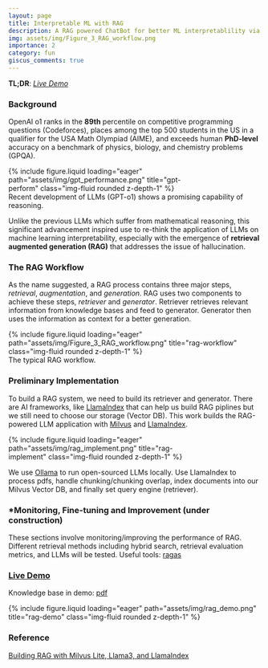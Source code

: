 ```yaml
---
layout: page
title: Interpretable ML with RAG
description: A RAG powered ChatBot for better ML interpretablility via Q&A. 
img: assets/img/Figure_3_RAG_workflow.png
importance: 2
category: fun
giscus_comments: true
---
```


**TL;DR**: *[Live Demo](https://515ed13cc82234667a.gradio.live)*

### Background
OpenAI o1 ranks in the **89th** percentile on competitive programming questions (Codeforces), places among the top 500 students in the US in a qualifier for the USA Math Olympiad (AIME), and exceeds human **PhD-level** accuracy on a benchmark of physics, biology, and chemistry problems (GPQA). 

<div class="row d-flex justify-content-center">
    <div class="col-sm-auto mt-3 mt-md-0" style="width:80%;">
        {% include figure.liquid loading="eager" path="assets/img/gpt_performance.png" title="gpt-perform" class="img-fluid rounded z-depth-1" %}
    </div>
</div>
<div class="caption">
   Recent development of LLMs (GPT-o1) shows a promising capability of reasoning.
</div>

Unlike the previous LLMs which suffer from mathematical reasoning, this significant advancement inspired use to re-think the application of LLMs on machine learning interpretability, especially with the emergence of **retrieval augmented generation (RAG)** that addresses the issue of hallucination.


### The RAG Workflow
As the name suggested, a RAG process contains three major steps, *retrieval*, *augmentation*, and *generation*. RAG uses two components to achieve these steps, *retriever* and *generator*. Retriever retrieves relevant information from knowledge bases and feed to generator. Generator then uses the information as context for a better generation.
<div class="row d-flex justify-content-center">
    <div class="col-sm-auto mt-3 mt-md-0" style="width:100%;">
        {% include figure.liquid loading="eager" path="assets/img/Figure_3_RAG_workflow.png" title="rag-workflow" class="img-fluid rounded z-depth-1" %}
    </div>
</div>
<div class="caption">
   The typical RAG workflow.
</div>

### Preliminary Implementation
To build a RAG system, we need to build its retriever and generator. There are AI frameworks, like [LlamaIndex](https://www.llamaindex.ai/) that can help us build RAG piplines but we still need to choose our storage (Vector DB). This work builds the RAG-powered LLM application with [Milvus](https://milvus.io/) and [LlamaIndex](https://www.llamaindex.ai/).
<div class="row d-flex justify-content-center">
    <div class="col-sm-auto mt-3 mt-md-0" style="width:80%;">
        {% include figure.liquid loading="eager" path="assets/img/rag_implement.png" title="rag-implement" class="img-fluid rounded z-depth-1" %}
    </div>
</div>

We use [Ollama](https://ollama.com/) to run open-sourced LLMs locally. Use LlamaIndex to process pdfs, handle chunking/chunking overlap, index documents into our Milvus Vector DB, and finally set query engine (retriever).


### \*Monitoring, Fine-tuning and Improvement (under construction)
These sections involve monitoring/improving the performance of RAG. Different retrieval methods including hybrid search, retrieval evaluation metrics, and LLMs will be tested. Useful tools: [ragas](https://docs.ragas.io/en/stable/)

### [Live Demo](https://515ed13cc82234667a.gradio.live)

Knowledge base in demo: [pdf](/assets/pdf/lime_paper.pdf)
<div class="row d-flex justify-content-center">
    <div class="col-sm-auto mt-3 mt-md-0" style="width:100%;">
        {% include figure.liquid loading="eager" path="assets/img/rag_demo.png" title="rag-demo" class="img-fluid rounded z-depth-1" %}
    </div>
</div>

### Reference
[Building RAG with Milvus Lite, Llama3, and LlamaIndex](https://zilliz.com/learn/build-rag-with-milvus-lite-llama3-and-llamaindex)


